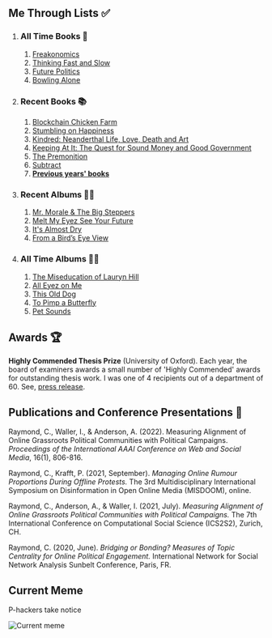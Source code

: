 ## Me Through Lists ✅
1. ### All Time Books 📖
   1. [Freakonomics](https://www.nytimes.com/2005/05/15/books/review/freakonomics-everything-he-always-wanted-to-know.html)
   2. [Thinking Fast and Slow](https://www.nytimes.com/2011/11/27/books/review/thinking-fast-and-slow-by-daniel-kahneman-book-review.html)
   3. [Future Politics](https://www.nytimes.com/2018/12/04/opinion/chatbots-ai-democracy-free-speech.html)
   4. [Bowling Alone](https://www.nytimes.com/2000/05/06/arts/lonely-bowlers-unite-mend-social-fabric-political-scientist-renews-his-alarm.html)
2. ### Recent Books 📚
   1. [Blockchain Chicken Farm](https://www.nytimes.com/2020/10/15/books/review/blockchain-chicken-farm-xiaowei-wang.html)
   2. [Stumbling on Happiness](https://www.nytimes.com/2006/05/07/books/review/07stossell.html)
   3. [Kindred: Neanderthal Life, Love, Death and Art](https://www.npr.org/2020/10/27/927772107/kindred-dismantles-simplistic-views-of-neanderthals)
   4. [Keeping At It: The Quest for Sound Money and Good Government](https://www.washingtonpost.com/outlook/a-former-fed-chiefs-reproaches-of-irresponsible-financial-management/2018/12/07/83001a50-f4d3-11e8-aeea-b85fd44449f5_story.html)
   5. [The Premonition](https://www.nytimes.com/2021/05/03/books/review-premonition-pandemic-michael-lewis.html)
   6. [Subtract](https://www.harvard.com/book/subtract/)
   7. **[Previous years' books](/about/booklist/)**
3. ### Recent Albums 👨‍🎤
   1. [Mr. Morale & The Big Steppers](https://pitchfork.com/reviews/albums/kendrick-lamar-mr-morale-and-the-big-steppers/)
   2. [Melt My Eyez See Your Future](https://pitchfork.com/reviews/albums/denzel-curry-melt-my-eyez-see-your-future/)
   3. [It's Almost Dry](https://pitchfork.com/reviews/albums/pusha-t-its-almost-dry/)
   4. [From a Bird’s Eye View](https://pitchfork.com/reviews/albums/cordae-from-a-birds-eye-view/)
4. ### All Time Albums 💃🕺
   1. [The Miseducation of Lauryn Hill](https://pitchfork.com/reviews/albums/22035-the-miseducation-of-lauryn-hill/)
   2. [All Eyez on Me](https://pitchfork.com/reviews/albums/2pac-all-eyez-on-me/)
   3. [This Old Dog](https://pitchfork.com/reviews/albums/23125-this-old-dog/)
   4. [To Pimp a Butterfly](https://pitchfork.com/reviews/albums/20390-to-pimp-a-butterfly/)
   5. [Pet Sounds](https://pitchfork.com/reviews/albums/9371-pet-sounds-40th-anniversary/)

## Awards 🏆

**Highly Commended Thesis Prize** (University of Oxford). Each year, the board of examiners awards a small number of 'Highly Commended' awards for outstanding thesis work. I was one of 4 recipients out of a department of 60. See, [press release](https://www.oii.ox.ac.uk/news-events/news/introducing-the-2021-msc-thesis-prize-winners/).

## Publications and Conference Presentations 📝

Raymond, C., Waller, I., & Anderson, A. (2022). Measuring Alignment of Online Grassroots Political Communities with Political Campaigns. *Proceedings of the International AAAI Conference on Web and Social Media*, 16(1), 806-816.

Raymond, C., Krafft, P. (2021, September). *Managing Online Rumour Proportions During Offline Protests.* The 3rd Multidisciplinary International Symposium on Disinformation in Open Online Media (MISDOOM), online.

Raymond, C., Anderson, A., & Waller, I. (2021, July). *Measuring Alignment of Online Grassroots Political Communities with Political Campaigns.* The 7th International Conference on Computational Social Science (ICS2S2), Zurich, CH.

Raymond, C. (2020, June). *Bridging or Bonding? Measures of Topic Centrality for Online Political Engagement.* International Network for Social Network Analysis Sunbelt Conference, Paris, FR.

## Current Meme

P-hackers take notice

![![Current meme](content/about/current-meme.png)](content/about/current-meme.webp)